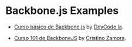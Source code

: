 # Backbone.js Examples

- [Curso básico de Backbone.js](basic/) by [DevCode.la](https://devcode.la).

- [Curso 101 de BackboneJS](101_course/) by [Cristino Zamora](https://www.youtube.com/user/Aixeiger).
